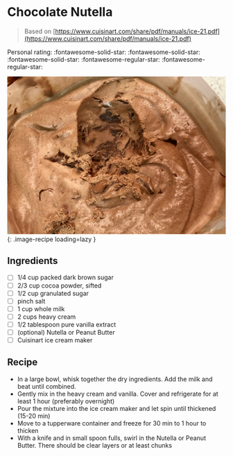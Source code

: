 <!-- Do not modify sections with "AUTO-*". They are updated by make.py -->

# Chocolate Nutella

> Based on [https://www.cuisinart.com/share/pdf/manuals/ice-21.pdf](https://www.cuisinart.com/share/pdf/manuals/ice-21.pdf)

<!-- rating=3; (User can specify rating on scale of 1-5) -->
<!-- AUTO-UserRating -->
Personal rating: :fontawesome-solid-star: :fontawesome-solid-star: :fontawesome-solid-star: :fontawesome-regular-star: :fontawesome-regular-star:
<!-- /AUTO-UserRating -->

<!-- name_image=chocolate_nutella.jpeg; (User can specify image name if multiple exist) -->
<!-- AUTO-Image -->
![chocolate_nutella.jpeg](./chocolate_nutella.jpeg){: .image-recipe loading=lazy }
<!-- /AUTO-Image -->

## Ingredients

* [ ] 1/4 cup packed dark brown sugar
* [ ] 2/3 cup cocoa powder, sifted
* [ ] 1/2 cup granulated sugar
* [ ] pinch salt
* [ ] 1 cup whole milk
* [ ] 2 cups heavy cream
* [ ] 1/2 tablespoon pure vanilla extract
* [ ] (optional) Nutella or Peanut Butter
* [ ] Cuisinart ice cream maker

## Recipe

* In a large bowl, whisk together the dry ingredients. Add the milk and beat until combined.
* Gently mix in the heavy cream and vanilla. Cover and refrigerate for at least 1 hour (preferably overnight)
* Pour the mixture into the ice cream maker and let spin until thickened (15-20 min)
* Move to a tupperware container and freeze for 30 min to 1 hour to thicken
* With a knife and in small spoon fulls, swirl in the Nutella or Peanut Butter. There should be clear layers or at least chunks
